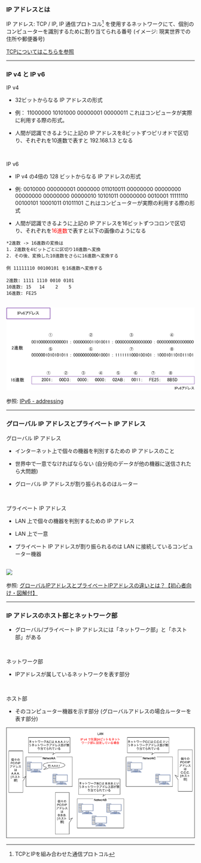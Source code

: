 ### IP アドレスとは

IP アドレス: TCP / IP, IP 通信プロトコル[^tcp/ip] を使用するネットワークにて、個別のコンピューターを識別するために割り当てられる番号 (イメージ: 現実世界での住所や郵便番号)

[^tcp/ip]: TCPとIPを組み合わせた通信プロトコル

[TCPについてはこちらを参照](./TCP.md)

---

### IP v4 と IP v6

IP v4

- 32ビットからなる IP アドレスの形式

- 例： 11000000 10101000 00000001 00000011 これはコンピュータが実際に利用する際の形式。

- 人間が認識できるように上記の IP アドレスを8ビットずつピリオドで区切り、それぞれを10進数で表すと 192.168.1.3 となる

<br>

IP v6

- IP v4 の4倍の 128 ビットからなる IP アドレスの形式

- 例: 0010000 000000001 0000000 011010011 00000000 00000000 00000000 00000000 00000010 10101011 00000000 0010001 11111110 00100101 10001011 01011101 これはコンピューターが実際の利用する際の形式

- 人間が認識できるように上記の IP アドレスを16ビットずつコロンで区切り、それぞれを<font color="red">16進数</font>で表すと以下の画像のようになる

```
*2進数 -> 16進数の変換は
1. 2進数を4ビットごとに区切り10進数へ変換
2. その後、変換した10進数をさらに16進数へ変換する

例 11111110 00100101 を16進数へ変換する

2進数: 1111 1110 0010 0101
10進数: 15   14    2    5 
16進数: FE25

```

<br>

<img src="./img/ipv6_1.gif" />

参照: [IPv6 - addressing](https://www.infraexpert.com/study/ipv6z2.html)

---

### グローバル IP アドレスとプライベート IP アドレス

グローバル IP アドレス

- インターネット上で個々の機器を判別するための IP アドレスのこと

- 世界中で一意でなければならない (自分宛のデータが他の機器に送信されたら大問題)

- グローバル IP アドレスが割り振られるのはルーター

<br>

プライベート IP アドレス

- LAN 上で個々の機器を判別するための IP アドレス

- LAN 上で一意

- プライベート IP アドレスが割り振られるのは LAN に接続しているコンピューター機器

<br>

<img src="./img/ip_1.png.avif" />

参照: [グローバルIPアドレスとプライベートIPアドレスの違いとは？【初心者向け・図解付】](https://www.gate02.ne.jp/media/it/column_98/#グローバルIPアドレスとプライベートIPアドレスの違いとは)

---

### IP アドレスのホスト部とネットワーク部

- グローバル/プライベート IP アドレスには「ネットワーク部」と「ホスト部」がある

<br>

ネットワーク部

- IPアドレスが属しているネットワークを表す部分

<br>

ホスト部

- そのコンピューター機器を示す部分 (グローバルアドレスの場合ルーターを表す部分)

<img src="./img/ip_2.png" />
